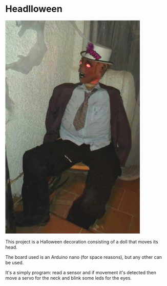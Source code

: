# Headlloween

![Image of the doll for Halloween](Headlloween.jpg)

This project is a Halloween decoration consisting of a doll that moves its head.

The board used is an Arduino nano (for space reasons), but any other can be used.

It's a simply program: read a sensor and if movement it's detected then move a servo for the neck and blink some leds for the eyes.
